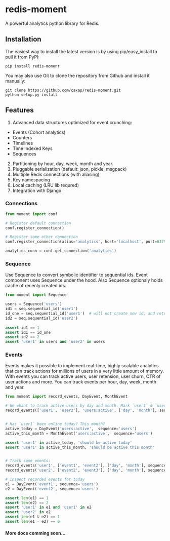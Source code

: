 # redis-moment
A powerful analytics python library for Redis.

Installation
------------
The easiest way to install the latest version
is by using pip/easy_install to pull it from PyPI:

    pip install redis-moment

You may also use Git to clone the repository from
Github and install it manually:

    git clone https://github.com/caxap/redis-moment.git
    python setup.py install

Features
--------
1. Advanced data structures optimized for event crunching:
  - Events (Cohort analytics)
  - Counters
  - Timelines
  - Time Indexed Keys
  - Sequences
2. Partitioning by hour, day, week, month and year.
3. Pluggable serialization (default: json, pickle, msgpack)
4. Multiple Redis connections (with aliasing)
5. Key namespacing
6. Local caching (LRU lib requred)
7. Integration with Django


### Connections

```python
from moment import conf

# Register default connection 
conf.register_connection()

# Register some other connection
conf.register_connection(alias='analytics', host='localhost', port=6379)

analytics_conn = conf.get_connection('analytics')
```

### Sequence

Use Sequence to convert symbolic identifier to sequential ids. Event component uses Sequence under the hood. Also Sequence optionaly holds cache of recenly created ids.  

```python
from moment import Sequence 

users = Sequence('users')
id1 = seq.sequential_id('user1')
id_one = seq.sequential_id('user1')  # will not create new id, and return already assigned value
id2 = seq.sequential_id('user2')
    
assert id1 == 1
assert id1 == id_one
assert id2 == 2
assert 'user1' in users and 'user2' in users
```

### Events

Events makes it possible to implement real-time, highly scalable analytics that can track actions for millions of users in a very little amount of memory. With events you can track active users, user retension, user churn, CTR of user actions and more. You can track events per hour, day, week, month and year. 

```python
from moment import record_events, DayEvent, MonthEvent

# We whant to track active users by day and month. Mark `user1` & `user2` as active. 
record_events(['user1', 'user2'], 'users:active', ['day', 'month'], sequence='users')


# Has `user1` been online today? This month?
active_today = DayEvent('users:active',  sequence='users')
active_this_month = MonthEvent('users:active',  sequence='users')

assert 'user1' in active_today, 'should be active today'
assert 'user1' in active_this_month, 'should be active this month'


# Track some events:
record_events('user1', ['event1', 'event2'], ['day', 'month'], sequence='users')
record_events('user2', ['event2', 'event3'], ['day', 'month'], sequence='users')

# Inspect recorded events for today
e1 = DayEvent('event1', sequence='users')
e2 = DayEvent('event2', sequence='users')

assert len(e1) == 1
assert len(e2) == 2
assert 'user1' in e1 and 'user1' in e2
assert 'user2' in e2
assert len(e1 & e2) == 1
assert len(e1 - e2) == 0
```

#### More docs comming soon...
